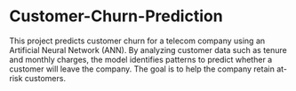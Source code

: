 # Customer-Churn-Prediction
This project predicts customer churn for a telecom company using an Artificial Neural Network (ANN). By analyzing customer data such as tenure and monthly charges, the model identifies patterns to predict whether a customer will leave the company. The goal is to help the company retain at-risk customers.
